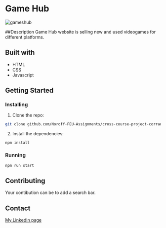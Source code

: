 # Game Hub

![gameshub](https://user-images.githubusercontent.com/104769882/222128240-e6272aa0-c515-4404-8f91-67013645316c.png)

##Description
Game Hub website is selling new and used videogames for different platforms.

## Built with

- HTML
- CSS
- Javascript

## Getting Started

### Installing

1. Clone the repo:

```bash
git clone github.com/Noroff-FEU-Assignments/cross-course-project-corrado1982.git
```

2. Install the dependencies:

```
npm install
```

### Running

```bash
npm run start
```
## Contributing

Your contibution can be to add a search bar.

## Contact

[My LinkedIn page](https://www.linkedin.com/in/corrado-rofi-66b073128)
